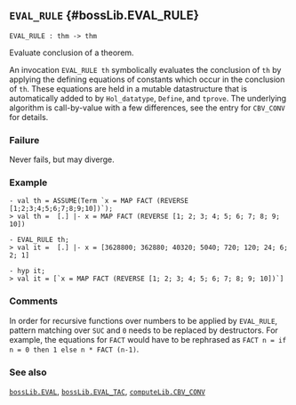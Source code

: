 ## `EVAL_RULE` {#bossLib.EVAL_RULE}


```
EVAL_RULE : thm -> thm
```



Evaluate conclusion of a theorem.


An invocation `EVAL_RULE th` symbolically evaluates the
conclusion of `th` by applying the defining equations of constants
which occur in the conclusion of `th`. These equations are held in a
mutable datastructure that is automatically added to by `Hol_datatype`,
`Define`, and `tprove`. The underlying algorithm is call-by-value with a
few differences, see the entry for `CBV_CONV` for details.

### Failure

Never fails, but may diverge.

### Example

    
    - val th = ASSUME(Term `x = MAP FACT (REVERSE [1;2;3;4;5;6;7;8;9;10])`);
    > val th =  [.] |- x = MAP FACT (REVERSE [1; 2; 3; 4; 5; 6; 7; 8; 9; 10])
    
    - EVAL_RULE th;
    > val it =  [.] |- x = [3628800; 362880; 40320; 5040; 720; 120; 24; 6; 2; 1]
    
    - hyp it;
    > val it = [`x = MAP FACT (REVERSE [1; 2; 3; 4; 5; 6; 7; 8; 9; 10])`]
    

### Comments

In order for recursive functions over numbers to be applied by `EVAL_RULE`,
pattern matching over `SUC` and `0` needs to be replaced by destructors.
For example, the equations for `FACT` would have to be rephrased
as `FACT n = if n = 0 then 1 else n * FACT (n-1)`.

### See also

[`bossLib.EVAL`](#bossLib.EVAL), [`bossLib.EVAL_TAC`](#bossLib.EVAL_TAC), [`computeLib.CBV_CONV`](#computeLib.CBV_CONV)

